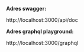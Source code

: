 **Adres swagger:**

http://localhost:3000/api/doc

**Adres graphql playground:**

http://localhost:3000/graphql
